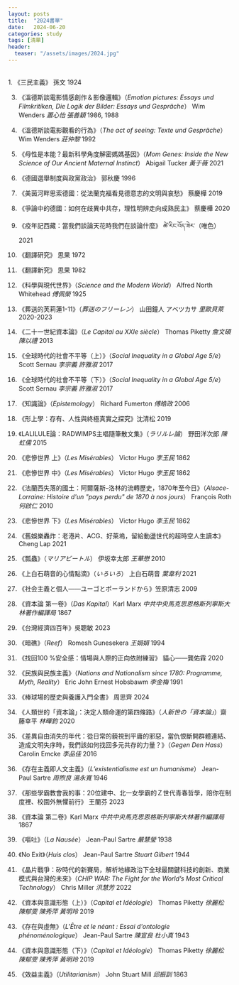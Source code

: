 ```yaml
---
layout: posts
title:  "2024書單"
date:   2024-06-20
categories: study
tags: [清單]
header: 
  teaser: "/assets/images/2024.jpg"
---
```

<br>
1.  《三民主義》 孫文 1924
  
3.  《溫德斯談電影情感創作＆影像邏輯》（_Emotion pictures: Essays und Filmkritiken, Die Logik der Bilder: Essays und Gespräche_） Wim Wenders _蕭心怡 張善穎_ 1986, 1988
  
5.  《溫德斯談電影觀看的行為》（_The act of seeing: Texte und Gespräche_） Wim Wenders _莊仲黎_ 1992
  
7.  《母性是本能？最新科學角度解密媽媽基因》（_Mom Genes: Inside the New Science of Our Ancient Maternal Instinct_） Abigail Tucker _黃于薇_ 2021
  
9.  《德國選舉制度與政黨政治》 郭秋慶 1996
  
11.  《美茵河畔思索德國：從法蘭克福看見德意志的文明與哀愁》 蔡慶樺 2019
  
13.  《爭論中的德國：如何在歧異中共存，理性明辨走向成熟民主》 蔡慶樺 2020
  
15.  《疫年記西藏：當我們談論天花時我們在談論什麼》 ཚེ་རིང་འོད་ཟེར་（唯色） 2021
  
17.  《翻譯研究》 思果 1972
  
19.  《翻譯新究》 思果 1982
  
21.  《科學與現代世界》（_Science and the Modern World_） Alfred North Whitehead _傅佩榮_ 1925
  
23.  《葬送的芙莉蓮1-11》（_葬送のフリーレン_） 山田鐘人 アベツカサ _里歐貝萊_ 2020-2023
  
25.  《二十一世紀資本論》（_Le Capital au XXIe siècle_） Thomas Piketty _詹文碩 陳以禮_ 2013
  
27.  《全球時代的社會不平等（上）》（_Social Inequality in a Global Age 5/e_） Scott Sernau _李宗義 許雅淑_ 2017
  
29.  《全球時代的社會不平等（下）》（_Social Inequality in a Global Age 5/e_） Scott Sernau _李宗義 許雅淑_ 2017
  
31.  《知識論》（_Epistemology_） Richard Fumerton _傅皓政_ 2006
  
33.  《形上學：存有、人性與終極真實之探究》沈清松 2019
  
35.  《LALILULE論：RADWIMPS主唱隨筆散文集》（_ラリルレ論_） 野田洋次郎 _陳虹儒_ 2015
36.  《悲慘世界 上》（_Les Misérables_） Victor Hugo _李玉民_ 1862
  
38.  《悲慘世界 中》（_Les Misérables_） Victor Hugo _李玉民_ 1862
  
40.  《法蘭西失落的國土：阿爾薩斯–洛林的流轉歷史，1870年至今日》（_Alsace-Lorraine: Histoire d'un "pays perdu" de 1870 à nos jours_） François Roth _何啟仁_ 2010
  
42.  《悲慘世界 下》（_Les Misérables_） Victor Hugo _李玉民_ 1862
  
44.  《舊娛樂轟炸：老港片、ACG、好萊塢，留給動盪世代的超時空人生讀本》Cheng Lap 2021
  
46.  《瓢蟲》（_マリアビートル_） 伊坂幸太郎 _王華懋_ 2010
  
48.  《上白石萌音的心情點滴》（_いろいろ_） 上白石萌音 _葉韋利_ 2021
  
50.  《社会主義と個人——ユーゴとポーランドから》笠原清志 2009
  
52.  《資本論 第一卷》（_Das Kapital_）Karl Marx _中共中央馬克思恩格斯列寧斯大林著作編譯局_ 1867
  
54.  《台灣經濟四百年》吳聰敏 2023
  
56.  《暗礁》（_Reef_） Romesh Gunesekera _王娟娟_ 1994
  
58.  《找回100 %安全感：情場與人際的正向依附練習》 貓心——龔佑霖 2020
  
60.  《民族與民族主義》（_Nations and Nationalism since 1780: Programme, Myth, Reality_） Eric John Ernest Hobsbawm _李金梅_ 1991
  
62.  《棒球場的歷史與養護入門全書》 周思齊 2024
  
64.  《人類世的「資本論」：決定人類命運的第四條路》（_人新世の「資本論」_）齋藤幸平 _林暉鈞_ 2020
  
66.  《差異自由消失的年代：從日常的藐視到平庸的邪惡，當仇恨斷開群體連結、造成文明失序時，我們該如何找回多元共存的力量？》（_Gegen Den Hass_） Carolin Emcke _李品佳_ 2016
  
68.  《存在主義即人文主義》（_L’existentialisme est un humanisme_） Jean-Paul Sartre _周煦良 湯永寬_ 1946
69.  《那些學霸教會我的事：20位建中、北一女學霸的Ｚ世代青春哲學，陪你在制度裡、校園外無懼前行》 王蘭芬 2023
  
71.  《資本論 第二卷》Karl Marx _中共中央馬克思恩格斯列寧斯大林著作編譯局_ 1867
  
73.  《嘔吐》（_La Nausée_） Jean-Paul Sartre _嚴慧瑩_ 1938
  
75.  《No Exit》（_Huis clos_） Jean-Paul Sartre _Stuart Gilbert_ 1944
  
77.  《晶片戰爭：矽時代的新賽局，解析地緣政治下全球最關鍵科技的創新、商業模式與台灣的未來》（_CHIP WAR: The Fight for the World’s Most Critical Technology_） Chris Miller _洪慧芳_ 2022

78. 《資本與意識形態（上）》（_Capital et Idéologie_） Thomas Piketty _徐麗松 陳郁雯 陳秀萍 黃明玲_ 2019

78. 《存在與虛無》（_L'Être et le néant : Essai d'ontologie phénoménologique_） Jean-Paul Sartre _陳宣良 杜小真_ 1943

78. 《資本與意識形態（下）》（_Capital et Idéologie_） Thomas Piketty _徐麗松 陳郁雯 陳秀萍 黃明玲_ 2019

78. 《效益主義》（_Utilitarianism_） John Stuart Mill _邱振訓_ 1863